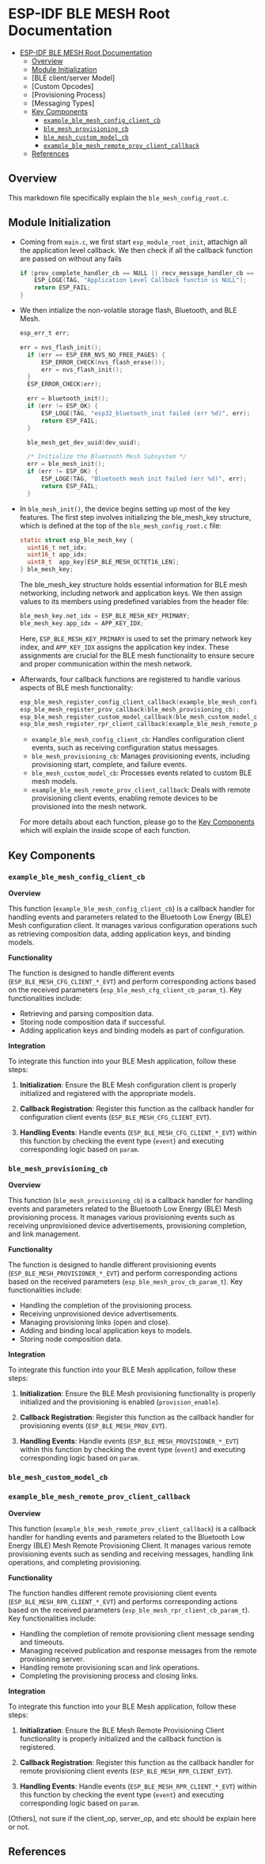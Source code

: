 ESP-IDF BLE MESH Root Documentation
==================================

- [ESP-IDF BLE MESH Root Documentation](#esp-idf-ble-mesh-root-documentation)
  - [Overview](#overview)
  - [Module Initialization](#code-flow)
  - [BLE client/server Model]
  - [Custom Opcodes]
  - [Provisioning Process]
  - [Messaging Types]
  - [Key Components](#key-components)
    - [`example_ble_mesh_config_client_cb`](#example_ble_mesh_config_client_cb)
    - [`ble_mesh_provisioning_cb`](#ble_mesh_provisioning_cb)
    - [`ble_mesh_custom_model_cb`](#ble_mesh_custom_model_cb)
    - [`example_ble_mesh_remote_prov_client_callback`](#example_ble_mesh_remote_prov_client_callback)
  - [References](#references)

## Overview
This markdown file specifically explain the `ble_mesh_config_root.c`. 

## Module Initialization
- Coming from `main.c`, we first start `esp_module_root_init`, attachign all the application level callback. We then check if all the callback function are passed on without any fails
  ```c
  if (prov_complete_handler_cb == NULL || recv_message_handler_cb == NULL || recv_response_handler_cb == NULL || timeout_handler_cb == NULL || broadcast_handler_cb == NULL || connectivity_handler_cb == NULL || config_complete_handler_cb == NULL) {
      ESP_LOGE(TAG, "Application Level Callback functin is NULL");
      return ESP_FAIL;
  }
  ```
- We then intialize the non-volatile storage flash, Bluetooth, and BLE Mesh.
  ```c
  esp_err_t err;

  err = nvs_flash_init();
    if (err == ESP_ERR_NVS_NO_FREE_PAGES) {
        ESP_ERROR_CHECK(nvs_flash_erase());
        err = nvs_flash_init();
    }
    ESP_ERROR_CHECK(err);

    err = bluetooth_init();
    if (err != ESP_OK) {
        ESP_LOGE(TAG, "esp32_bluetooth_init failed (err %d)", err);
        return ESP_FAIL;
    }

    ble_mesh_get_dev_uuid(dev_uuid);

    /* Initialize the Bluetooth Mesh Subsystem */
    err = ble_mesh_init();
    if (err != ESP_OK) {
        ESP_LOGE(TAG, "Bluetooth mesh init failed (err %d)", err);
        return ESP_FAIL;
    }
  ```

- In `ble_mesh_init()`, the device begins setting up most of the key features. The first step involves initializing the ble_mesh_key structure, which is defined at the top of the `ble_mesh_config_root.c` file:
  ```c
  static struct esp_ble_mesh_key {
    uint16_t net_idx;
    uint16_t app_idx;
    uint8_t  app_key[ESP_BLE_MESH_OCTET16_LEN];
  } ble_mesh_key;
  ```
  The ble_mesh_key structure holds essential information for BLE mesh networking, including network and application keys. We then assign values to its members using predefined variables from the header file:
  ```c
  ble_mesh_key.net_idx = ESP_BLE_MESH_KEY_PRIMARY;
  ble_mesh_key.app_idx = APP_KEY_IDX;
  ```
  Here, `ESP_BLE_MESH_KEY_PRIMARY` is used to set the primary network key index, and `APP_KEY_IDX` assigns the application key index. These assignments are crucial for the BLE mesh functionality to ensure secure and proper communication within the mesh network.
- Afterwards, four callback functions are registered to handle various aspects of BLE mesh functionality:
  ```c
  esp_ble_mesh_register_config_client_callback(example_ble_mesh_config_client_cb);
  esp_ble_mesh_register_prov_callback(ble_mesh_provisioning_cb);
  esp_ble_mesh_register_custom_model_callback(ble_mesh_custom_model_cb);
  esp_ble_mesh_register_rpr_client_callback(example_ble_mesh_remote_prov_client_callback);
  ```
  - `example_ble_mesh_config_client_cb`: Handles configuration client events, such as receiving configuration status messages.
  - `ble_mesh_provisioning_cb`: Manages provisioning events, including provisioning start, complete, and failure events.
  - `ble_mesh_custom_model_cb`: Processes events related to custom BLE mesh models.
  - `example_ble_mesh_remote_prov_client_callback`: Deals with remote provisioning client events, enabling remote devices to be provisioned into the mesh network.
  
  For more details about each function, please go to the [Key Components](#key-components) which will explain the inside scope of each function.

## Key Components
### `example_ble_mesh_config_client_cb`

**Overview**

This function (`example_ble_mesh_config_client_cb`) is a callback handler for handling events and parameters related to the Bluetooth Low Energy (BLE) Mesh configuration client. It manages various configuration operations such as retrieving composition data, adding application keys, and binding models.

**Functionality**

The function is designed to handle different events (`ESP_BLE_MESH_CFG_CLIENT_*_EVT`) and perform corresponding actions based on the received parameters (`esp_ble_mesh_cfg_client_cb_param_t`). Key functionalities include:

- Retrieving and parsing composition data.
- Storing node composition data if successful.
- Adding application keys and binding models as part of configuration.

**Integration**

To integrate this function into your BLE Mesh application, follow these steps:

1. **Initialization**: Ensure the BLE Mesh configuration client is properly initialized and registered with the appropriate models.

2. **Callback Registration**: Register this function as the callback handler for configuration client events (`ESP_BLE_MESH_CFG_CLIENT_EVT`).

3. **Handling Events**: Handle events (`ESP_BLE_MESH_CFG_CLIENT_*_EVT`) within this function by checking the event type (`event`) and executing corresponding logic based on `param`.

### `ble_mesh_provisioning_cb`

**Overview**

This function (`ble_mesh_provisioning_cb`) is a callback handler for handling events and parameters related to the Bluetooth Low Energy (BLE) Mesh provisioning process. It manages various provisioning events such as receiving unprovisioned device advertisements, provisioning completion, and link management.

**Functionality**

The function is designed to handle different provisioning events (`ESP_BLE_MESH_PROVISIONER_*_EVT`) and perform corresponding actions based on the received parameters (`esp_ble_mesh_prov_cb_param_t`). Key functionalities include:

- Handling the completion of the provisioning process.
- Receiving unprovisioned device advertisements.
- Managing provisioning links (open and close).
- Adding and binding local application keys to models.
- Storing node composition data.

**Integration**

To integrate this function into your BLE Mesh application, follow these steps:

1. **Initialization**: Ensure the BLE Mesh provisioning functionality is properly initialized and the provisioning is enabled (`provision_enable`).

2. **Callback Registration**: Register this function as the callback handler for provisioning events (`ESP_BLE_MESH_PROV_EVT`).

3. **Handling Events**: Handle events (`ESP_BLE_MESH_PROVISIONER_*_EVT`) within this function by checking the event type (`event`) and executing corresponding logic based on `param`.

### `ble_mesh_custom_model_cb`


### `example_ble_mesh_remote_prov_client_callback`

**Overview**

This function (`example_ble_mesh_remote_prov_client_callback`) is a callback handler for handling events and parameters related to the Bluetooth Low Energy (BLE) Mesh Remote Provisioning Client. It manages various remote provisioning events such as sending and receiving messages, handling link operations, and completing provisioning.

**Functionality**

The function handles different remote provisioning client events (`ESP_BLE_MESH_RPR_CLIENT_*_EVT`) and performs corresponding actions based on the received parameters (`esp_ble_mesh_rpr_client_cb_param_t`). Key functionalities include:

- Handling the completion of remote provisioning client message sending and timeouts.
- Managing received publication and response messages from the remote provisioning server.
- Handling remote provisioning scan and link operations.
- Completing the provisioning process and closing links.

**Integration**

To integrate this function into your BLE Mesh application, follow these steps:

1. **Initialization**: Ensure the BLE Mesh Remote Provisioning Client functionality is properly initialized and the callback function is registered.

2. **Callback Registration**: Register this function as the callback handler for remote provisioning client events (`ESP_BLE_MESH_RPR_CLIENT_EVT`).

3. **Handling Events**: Handle events (`ESP_BLE_MESH_RPR_CLIENT_*_EVT`) within this function by checking the event type (`event`) and executing corresponding logic based on `param`.


[Others], not sure if the client_op, server_op, and etc should be explain here or not.

## References
